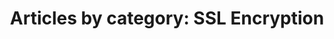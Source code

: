 ---
layout: blog_by_category
title: 'Articles by category: SSL Encryption'
category: ssl-encryption
permalink: "/blog/category/ssl-encryption/"
image: /assets/images/photos/photo-10.jpg
tagline: "<br>Our Blog"
---